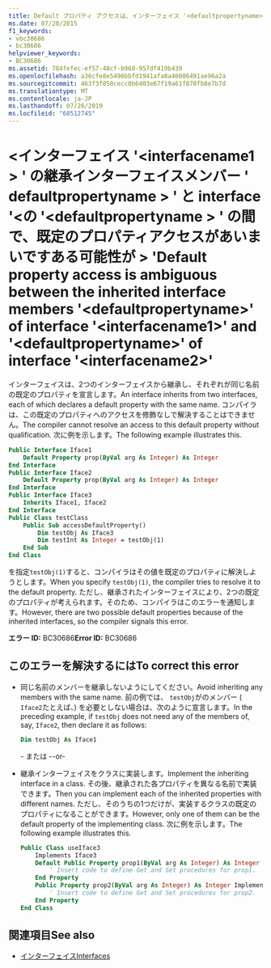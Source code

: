 ```yaml
---
title: Default プロパティ アクセスは、インターフェイス '<defaultpropertyname>' の継承インターフェイス メンバー '<interfacename1>' とインターフェイス '<defaultpropertyname>' の '<interfacename2>' との間で不適切です。
ms.date: 07/20/2015
f1_keywords:
- vbc30686
- bc30686
helpviewer_keywords:
- BC30686
ms.assetid: 784fefec-ef57-48cf-b960-957df419b439
ms.openlocfilehash: a36cfe8e5496bbfd1941afa8a46086491ae96a2a
ms.sourcegitcommit: 463f3f050cecc0b6403e67f19a61f870fb8e7b7d
ms.translationtype: MT
ms.contentlocale: ja-JP
ms.lasthandoff: 07/26/2019
ms.locfileid: "68512745"
---
```

# <a name="default-property-access-is-ambiguous-between-the-inherited-interface-members-defaultpropertyname-of-interface-interfacename1-and-defaultpropertyname-of-interface-interfacename2"></a><span data-ttu-id="ba2fa-102">\<インターフェイス '\<interfacename1 > ' の継承インターフェイスメンバー ' defaultpropertyname > ' と interface '\<の '\<defaultpropertyname > ' の間で、既定のプロパティアクセスがあいまいですある可能性が > '</span><span class="sxs-lookup"><span data-stu-id="ba2fa-102">Default property access is ambiguous between the inherited interface members '\<defaultpropertyname>' of interface '\<interfacename1>' and '\<defaultpropertyname>' of interface '\<interfacename2>'</span></span>

<span data-ttu-id="ba2fa-103">インターフェイスは、2つのインターフェイスから継承し、それぞれが同じ名前の既定のプロパティを宣言します。</span><span class="sxs-lookup"><span data-stu-id="ba2fa-103">An interface inherits from two interfaces, each of which declares a default property with the same name.</span></span> <span data-ttu-id="ba2fa-104">コンパイラは、この既定のプロパティへのアクセスを修飾なしで解決することはできません。</span><span class="sxs-lookup"><span data-stu-id="ba2fa-104">The compiler cannot resolve an access to this default property without qualification.</span></span> <span data-ttu-id="ba2fa-105">次に例を示します。</span><span class="sxs-lookup"><span data-stu-id="ba2fa-105">The following example illustrates this.</span></span>

```vb
Public Interface Iface1
    Default Property prop(ByVal arg As Integer) As Integer
End Interface
Public Interface Iface2
    Default Property prop(ByVal arg As Integer) As Integer
End Interface
Public Interface Iface3
    Inherits Iface1, Iface2
End Interface
Public Class testClass
    Public Sub accessDefaultProperty()
        Dim testObj As Iface3
        Dim testInt As Integer = testObj(1)
    End Sub
End Class
```

<span data-ttu-id="ba2fa-106">を指定`testObj(1)`すると、コンパイラはその値を既定のプロパティに解決しようとします。</span><span class="sxs-lookup"><span data-stu-id="ba2fa-106">When you specify `testObj(1)`, the compiler tries to resolve it to the default property.</span></span> <span data-ttu-id="ba2fa-107">ただし、継承されたインターフェイスにより、2つの既定のプロパティが考えられます。そのため、コンパイラはこのエラーを通知します。</span><span class="sxs-lookup"><span data-stu-id="ba2fa-107">However, there are two possible default properties because of the inherited interfaces, so the compiler signals this error.</span></span>

<span data-ttu-id="ba2fa-108">**エラー ID:** BC30686</span><span class="sxs-lookup"><span data-stu-id="ba2fa-108">**Error ID:** BC30686</span></span>

## <a name="to-correct-this-error"></a><span data-ttu-id="ba2fa-109">このエラーを解決するには</span><span class="sxs-lookup"><span data-stu-id="ba2fa-109">To correct this error</span></span>

- <span data-ttu-id="ba2fa-110">同じ名前のメンバーを継承しないようにしてください。</span><span class="sxs-lookup"><span data-stu-id="ba2fa-110">Avoid inheriting any members with the same name.</span></span> <span data-ttu-id="ba2fa-111">前の例では、 `testObj`がのメンバー ( `Iface2`たとえば、) を必要としない場合は、次のように宣言します。</span><span class="sxs-lookup"><span data-stu-id="ba2fa-111">In the preceding example, if `testObj` does not need any of the members of, say, `Iface2`, then declare it as follows:</span></span>

  ```vb
  Dim testObj As Iface1
  ```

  <span data-ttu-id="ba2fa-112">\- または -</span><span class="sxs-lookup"><span data-stu-id="ba2fa-112">\-or-</span></span>

- <span data-ttu-id="ba2fa-113">継承インターフェイスをクラスに実装します。</span><span class="sxs-lookup"><span data-stu-id="ba2fa-113">Implement the inheriting interface in a class.</span></span> <span data-ttu-id="ba2fa-114">その後、継承された各プロパティを異なる名前で実装できます。</span><span class="sxs-lookup"><span data-stu-id="ba2fa-114">Then you can implement each of the inherited properties with different names.</span></span> <span data-ttu-id="ba2fa-115">ただし、そのうちの1つだけが、実装するクラスの既定のプロパティになることができます。</span><span class="sxs-lookup"><span data-stu-id="ba2fa-115">However, only one of them can be the default property of the implementing class.</span></span> <span data-ttu-id="ba2fa-116">次に例を示します。</span><span class="sxs-lookup"><span data-stu-id="ba2fa-116">The following example illustrates this.</span></span>

  ```vb
  Public Class useIface3
      Implements Iface3
      Default Public Property prop1(ByVal arg As Integer) As Integer Implements Iface1.prop
          ' Insert code to define Get and Set procedures for prop1.
      End Property
      Public Property prop2(ByVal arg As Integer) As Integer Implements Iface2.prop
          ' Insert code to define Get and Set procedures for prop2.
      End Property
  End Class
  ```

## <a name="see-also"></a><span data-ttu-id="ba2fa-117">関連項目</span><span class="sxs-lookup"><span data-stu-id="ba2fa-117">See also</span></span>

- [<span data-ttu-id="ba2fa-118">インターフェイス</span><span class="sxs-lookup"><span data-stu-id="ba2fa-118">Interfaces</span></span>](../../../visual-basic/programming-guide/language-features/interfaces/index.md)
